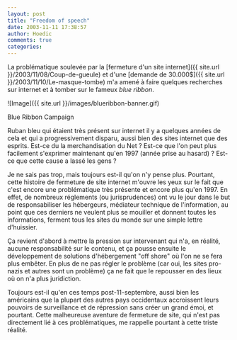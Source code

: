```yaml
---
layout: post
title: "Freedom of speech"
date: 2003-11-11 17:38:57
author: Hoedic
comments: true
categories: 
---
```



La problématique soulevée par la [fermeture d'un site internet]({{ site.url }}/2003/11/08/Coup-de-gueule) et d'une [demande de 30.000$]({{ site.url }}/2003/11/10/Le-masque-tombe) m'a amené à faire quelques recherches sur internet et à tomber sur le fameux *blue ribbon*.

![Image]({{ site.url }}/images/blueribbon-banner.gif)
<div class="photoattrib">Blue Ribbon Campaign</div>



Ruban bleu qui étaient très présent sur internet il y a quelques années de cela et qui a progressivement disparu, aussi bien des sites internet que des esprits. Est-ce du la merchandisation du Net ? Est-ce que l'on peut plus facilement s'exprimer maintenant qu'en 1997 (année prise au hasard) ? Est-ce que cette cause a lassé les gens ?

Je ne sais pas trop, mais toujours est-il qu'on n'y pense plus. Pourtant, cette histoire de fermeture de site internet m'ouvre les yeux sur le fait que c'est encore une problématique très présente et encore plus qu'en 1997. En effet, de nombreux réglements (ou jurisprudences) ont vu le jour dans le but de responsabiliser les hébergeurs, médiateur technique de l'information, au point que ces derniers ne veulent plus se mouiller et donnent toutes les informations, ferment tous les sites du monde sur une simple lettre d'huissier.

Ça revient d'abord à mettre la pression sur intervenant qui n'a, en réalité, aucune responsabilité sur le contenu, et ça pousse ensuite le développement de solutions d'hébergement "off shore" où l'on ne se fera plus embêter. En plus de ne pas régler le problème (car oui, les sites pro-nazis et autres sont un problème) ça ne fait que le repousser en des lieux où on n'a plus juridiction.

Toujours est-il qu'en ces temps post-11-septembre, aussi bien les américains que la plupart des autres pays occidentaux accroissent leurs pouvoirs de surveillance et de répression sans créer un grand émoi, et pourtant. Cette malheureuse aventure de fermeture de site, qui n'est pas directement lié à ces problématiques, me rappelle pourtant à cette triste réalité.